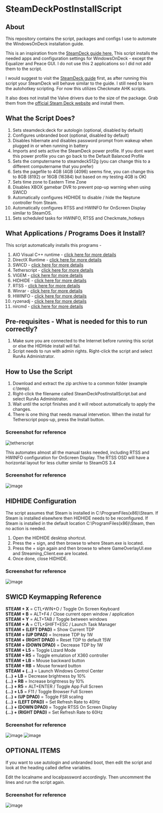 # SteamDeckPostInstallScript

## About
This repository contains the script, packages and configs I use to automate the WindowsOnDeck installation guide.

This is an inspiration from the [SteamDeck guide here.](https://github.com/baldsealion/Steamdeck-Ultimate-Windows11-Guide) This script installs the needed apps and configuration settings for WindowsOnDeck - except the Equalizer and Peace GUI. I do not use this 2 applications so I did not add them to the script.

I would suggest to visit the [SteamDeck guide](https://github.com/baldsealion/Steamdeck-Ultimate-Windows11-Guide) first, as after running this script your SteamDeck will behave similar to the guide. I still need to learn the autohotkey scripting. For now this utilizes Checkmate AHK scripts.

It also does not install the Valve drivers due to the size of the package. Grab them from the [official Steam Deck website](https://help.steampowered.com/en/faqs/view/6121-ECCD-D643-BAA8) and install them.

## What the Script Does?
1. Sets steamdeck:deck for autologin (optional, disabled by default)
2. Configures unbranded boot (optional, disabled by default)
3. Disables hibernate and disables password prompt from wakeup when plugged in or when running in battery
4. Imports and sets active the SteamDeck power profile. If you dont want this power profile you can go back to the Default Balanced Profile
5. Sets the computername to steamdeck512g (you can change this to a different computername that you prefer)
6. Sets the pagefile to 4GB (4GB (4096) seems fine, you can change this to 8GB (8192) or 16GB (16384) but based on my testing 4GB is OK)
7. Sets time zone to Eastern Time Zone
8. Disables XBOX gamebar DVR to prevent pop-up warning when using SWICD
9. Automatically configures HIDHIDE to disable / hide the Neptune controller from Steam.
10. Automatically configures RTSS and HWINFO for OnScreen Display similar to SteamOS.
11. Sets scheduled tasks for HWINFO, RTSS and Checkmate_hotkeys

## What Applications / Programs Does it Install?
This script automatically installs this programs -
1. AIO Visual C++ runtime - [click here for more details](https://github.com/abbodi1406/vcredist)
2. DirectX Runtime - [click here for more details](https://www.microsoft.com/en-us/download/details.aspx?id=8109)
3. SWICD - [click here for more details](https://github.com/mKenfenheuer/steam-deck-windows-usermode-driver)
4. Tetherscript - [click here for more details](https://tetherscript.com/hid-driver-kit-download/)
5. VIGEM - [click here for more details](https://github.com/ViGEm/ViGEmBus)
6. HIDHIDE - [click here for more details](https://github.com/ViGEm/HidHide)
7. RTSS - [click here for more details](https://www.guru3d.com/files-details/rtss-rivatuner-statistics-server-download.html)
8. Winrar - [click here for more details](https://www.win-rar.com/start.html?&L=0)
9. HWINFO - [click here for more details](https://www.hwinfo.com/download/)
10. ryzenadj - [click here for more details](https://github.com/FlyGoat/RyzenAdj)
11. nircmd - [click here for more details](https://www.nirsoft.net/utils/nircmd.html)

## Pre-requisites - What is needed for this to run correctly?
1. Make sure you are connected to the Internet before running this script or else the HIDHide install will fail.
2. Script needs to run with admin rights. Right-click the script and select RunAs Administrator.

## How to Use the Script
1. Download and extract the zip archive to a common folder (example c:\temp).
2. Right-click the filename called SteamDeckPostInstallScript.bat and select RunAs Administrator.
3. Wait until the script finishes and it will reboot automatically to apply the changes.
4. There is one thing that needs manual intervetion. When the install for Tetherscript pops-up, press the Install button.

### Screenshot for reference
![tetherscript](https://user-images.githubusercontent.com/98122529/201535455-2895bf32-7a98-4acc-b4b1-e7512d543154.png)

This automates almost all the manual tasks needed, including RTSS and HWINFO configuration for OnScreen Display.
The RTSS OSD will have a horizontal layout for less clutter similar to SteamOS 3.4

### Screenshot for reference
![image](https://user-images.githubusercontent.com/98122529/201536541-5374331c-e4de-4da0-9169-f8e21e243c3f.png)

## HIDHIDE Configuration
The script assumes that Steam is installed in C:\ProgramFiles(x86)\Steam. If Steam is installed elsewhere then HIDHIDE needs to be reconfigured. If Steam is installed in the default location C:\ProgramFiles(x86)\Steam, then no action is needed.
1. Open the HIDHIDE desktop shortcut.
2. Press the + sign, and then browse to where Steam.exe is located.
3. Press the + sign again and then browse to where GameOverlayUI.exe and Streaming_Client.exe are located.
4. Once done, close HIDHIDE.

### Screenshot for reference
![image](https://user-images.githubusercontent.com/98122529/201547049-34b1f28d-02a3-44d7-9e61-5ef88098c97f.png)

## SWICD Keymapping Reference
**STEAM + X** = CTL+WIN+O / Toggle On Screen Keyboard  
**STEAM + B** = ALT+F4 / Close current open window / application  
**STEAM + Y** = ALT+TAB / Toggle between windows  
**STEAM + A** = CTL+SHIFT+ESC / Launch Task Manager  
**STEAM + (LEFT DPAD)** = Show Current TDP  
**STEAM + (UP DPAD)** = Increase TDP by 1W  
**STEAM + (RIGHT DPAD)** = Reset TDP to default 15W  
**STEAM + (DOWN DPAD)** = Decrease TDP by 1W  
**STEAM + L5** = Toggle Lizard Mode  
**STEAM + R5** = Toggle emulation of X360 controller  
**STEAM + LB** = Mouse backward button  
**STEAM + RB** = Mouse forward button  
**STEAM + (...)** = Launch Windows Control Center  
**(...) + LB** = Decrease brightness by 10%  
**(...) + RB** = Increase brightness by 10%  
**(...) + R5** = ALT+ENTER / Toggle App Full Screen  
**(...) + L5** = F11 / Toggle Browser Full Screen  
**(...) + (UP DPAD)** = Toggle FSR scaling  
**(...) + (LEFT DPAD)** = Set Refresh Rate to 40Hz  
**(...) + (DOWN DPAD)** = Toggle RTSS On Screen Display  
**(...) + (RIGHT DPAD)** = Set Refresh Rate to 60Hz  

### Screenshot for reference
![image](https://user-images.githubusercontent.com/98122529/201567368-4839d4f9-0472-4dfa-b564-47be2b07f8ec.png)
![image](https://user-images.githubusercontent.com/98122529/201567407-f39e2a42-662e-4279-a626-183b6420855e.png)


## OPTIONAL ITEMS
If you want to use autologin and unbranded boot, then edit the script and look at the heading called define variables.

Edit the localname and localpassword accordingly. Then uncomment the lines and run the script again.

### Screenshot for reference
![image](https://user-images.githubusercontent.com/98122529/201535353-180887a5-09d9-4ee5-9926-d38993af9758.png)

